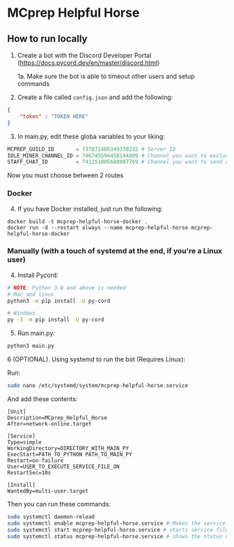 # MCprep Helpful Horse

## How to run locally
1. Create a bot with the Discord Developer Portal (https://docs.pycord.dev/en/master/discord.html)
    
    1a. Make sure the bot is able to timeout other users and setup commands

2. Create a file called `config.json` and add the following:
```json
{
    "token" : "TOKEN HERE"
}
```

3. In main.py, edit these globa variables to your liking:
```py
MCPREP_GUILD_ID       = 737871405349339232 # Server ID
IDLE_MINER_CHANNEL_ID = 746745594458144809 # Channel you want to exclude
STAFF_CHAT_ID         = 741151005688987769 # Channel you want to send reports to
```

Now you must choose between 2 routes

### Docker
4. If you have Docker installed, just run the following:
```
docker build -t mcprep-helpful-horse-docker .
docker run -d --restart always --name mcprep-helpful-horse mcprep-helpful-horse-docker
```

### Manually (with a touch of systemd at the end, if you're a Linux user)
4. Install Pycord:
```bash
# NOTE: Python 3.8 and above is needed
# Mac and linux
python3 -m pip install -U py-cord

# Windows
py -3 -m pip install -U py-cord
```

5. Run main.py:
```bash
python3 main.py
```

6 (OPTIONAL). Using systemd to run the bot (Requires Linux):

Run:
```bash
sudo nano /etc/systemd/system/mcprep-helpful-horse.service
```

And add these contents:
```service
[Unit]
Description=MCprep_Helpful_Horse
After=network-online.target

[Service]
Type=simple
WorkingDirectory=DIRECTORY_WITH_MAIN_PY
ExecStart=PATH_TO_PYTHON PATH_TO_MAIN_PY
Restart=on-failure
User=USER_TO_EXECUTE_SERVICE_FILE_ON
RestartSec=10s

[Install]
WantedBy=multi-user.target
```

Then you can run these commands:
```bash
sudo systemctl daemon-reload
sudo systemctl enable mcprep-helpful-horse.service # Makes the service file start on boot
sudo systemctl start mcprep-helpful-horse.service # starts service file
sudo systemctl status mcprep-helpful-horse.service # shows the status of the service file
```
